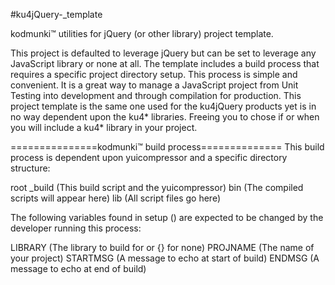 #ku4jQuery-_template


kodmunki™ utilities for jQuery (or other library) project template.

This project is defaulted to leverage jQuery but can be set to leverage any JavaScript library or none at all. The template includes a build process that requires a specific project directory setup. This process is simple and convenient. It is a great way to manage a JavaScript project from Unit Testing into development and through compilation for production. This project template is the same one used for the ku4jQuery products yet is in no way dependent upon the ku4* libraries. Freeing you to chose if or when you will include a ku4* library in your project.


===============kodmunki™ build process==============
This build process is dependent upon yuicompressor and a specific directory structure:

 root
 _build (This build script and the yuicompressor)
   bin (The compiled scripts will appear here)
   lib (All script files go here)

 The following variables found in setup () are
 expected to be changed by the developer running
 this process:

 LIBRARY (The library to build for or {} for none)
 PROJNAME (The name of your project)
 STARTMSG (A message to echo at start of build)
 ENDMSG (A message to echo at end of build)
